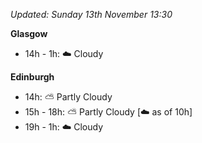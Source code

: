*Updated: Sunday 13th November 13:30*

**Glasgow**

* 14h - 1h: :cloud: Cloudy

**Edinburgh**

* 14h: :partly_sunny: Partly Cloudy
* 15h - 18h: :partly_sunny: Partly Cloudy [:cloud: as of 10h]
* 19h - 1h: :cloud: Cloudy
